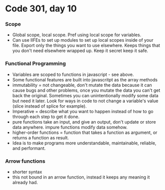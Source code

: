 # Code 301, day 10

### Scope
  - Global scope, local scope.  Pref using local scope for variables.  
  - Can use IIFEs to set up modules to set up local scopes inside of your file.  Export only the things you want to use elsewhere.  Keeps things that you don't need elsewhere wrapped up.  Keep it secret keep it safe.

### Functional Programming
  - Variables are scoped to functions in javascript - see above.
  - Some functional features are built into javascritpt as the array methods
  - immutability = not changeable, don't mutate the data because it can cause bugs and other problems, once you mutate the data you can't get back the original.  Sometimes you can unintentionally modify some data but need it later.  Look for ways in code to not change a variable's value (slice instead of splice for example).
  - Imperative = describe what you want to happen instead of how to go through each step to get it done.
  - pure functions take an input, and give an output, don't update or store data anywhere.  impure functions modify data somehow.
  - higher-order functions = function that takes a function as argument, or returns a function as result.
  - Idea is to make programs more understandable, maintainable, reliable, and performant.

### Arrow functions
  - shorter syntax
  - this not bound in an arrow function, instead it keeps any meaning it already had.
